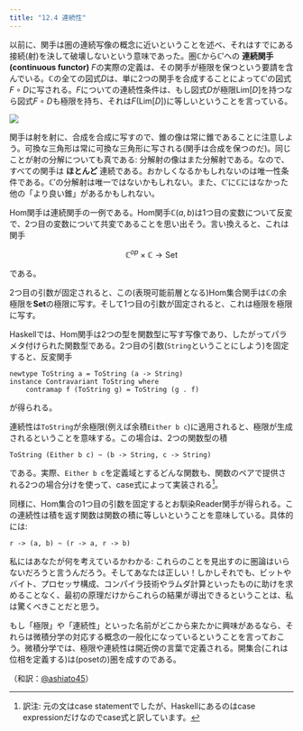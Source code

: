 ```yaml
---
title: "12.4 連続性"
---
```


以前に、関手は圏の連続写像の概念に近いということを述べ、それはすでにある接続(射)を決して破壊しないという意味であった。圏$\mathbb{C}$から$\mathbb{C}'$への **連続関手(continuous functor)** $F$の実際の定義は、その関手が極限を保つという要請を含んでいる。$\mathbb{C}$の全ての図式$D$は、単に2つの関手を合成することによって$\mathbb{C}'$の図式$F\circ D$に写される。$F$についての連続性条件は、もし図式$D$が極限$\mathrm{Lim}[D]$を持つなら図式$F\circ D$も極限を持ち、それは$F (\mathrm{Lim}[D])$に等しいということを言っている。

![](https://storage.googleapis.com/zenn-user-upload/frg349rd9auoksdsncu9v8f6r0ml)

関手は射を射に、合成を合成に写すので、錐の像は常に錐であることに注意しよう。可換な三角形は常に可換な三角形に写される(関手は合成を保つのだ)。同じことが射の分解についても真である: 分解射の像はまた分解射である。なので、すべての関手は **ほとんど** 連続である。おかしくなるかもしれないのは唯一性条件である。$\mathbb{C}'$の分解射は唯一ではないかもしれない。また、$\mathbb{C}'$に$\mathbb{C}$にはなかった他の「より良い錐」があるかもしれない。

Hom関手は連続関手の一例である。Hom関手$\mathbb{C}(a, b)$は1つ目の変数について反変で、2つ目の変数について共変であることを思い出そう。言い換えると、これは関手

$$
\mathbb{C}^{op} \times \mathbb{C} \to \mathrm{Set}
$$

である。

2つ目の引数が固定されると、この(表現可能前層となる)Hom集合関手は$\mathbb{C}$の余極限を$\mathbf{Set}$の極限に写す。そして1つ目の引数が固定されると、これは極限を極限に写す。

Haskellでは、Hom関手は2つの型を関数型に写す写像であり、したがってパラメタ付けられた関数型である。2つ目の引数(`String`ということにしよう)を固定すると、反変関手

```
newtype ToString a = ToString (a -> String)
instance Contravariant ToString where
    contramap f (ToString g) = ToString (g . f)
```

が得られる。

連続性は`ToString`が余極限(例えば余積`Either b c`)に適用されると、極限が生成されるということを意味する。この場合は、2つの関数型の積

```
ToString (Either b c) ~ (b -> String, c -> String)
```

である。実際、`Either b c`を定義域とするどんな関数も、関数のペアで提供される2つの場合分けを使って、case式によって実装される[^1]。

同様に、Hom集合の1つ目の引数を固定するとお馴染Reader関手が得られる。この連続性は積を返す関数は関数の積に等しいということを意味している。具体的には:
```
r -> (a, b) ~ (r -> a, r -> b)
```

私にはあなたが何を考えているかわかる: これらのことを見出すのに圏論はいらないだろうと言うんだろう。そしてあなたは正しい！しかしそれでも、ビットやバイト、プロセッサ構成、コンパイラ技術やラムダ計算といったものに助けを求めることなく、最初の原理だけからこれらの結果が導出できるということは、私は驚くべきことだと思う。

もし「極限」や「連続性」といった名前がどこから来たかに興味があるなら、それらは微積分学の対応する概念の一般化になっているということを言っておこう。微積分学では、極限や連続性は開近傍の言葉で定義される。開集合(これは位相を定義する)は(posetの)圏を成すのである。


[^1]: 訳注: 元の文はcase statementでしたが、Haskellにあるのはcase expressionだけなのでcase式と訳しています。


（和訳：[@ashiato45](https://twitter.com/ashiato45)）
